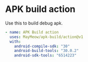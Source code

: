 # APK build action

Use this to build debug apk.

```yaml
- name: APK Build action
  uses: MayMeow/apk-build/action@v1
  with:
    android-compile-sdk: "30"
    android-build-tools: "30.0.2"
    android-sdk-tools: "6514223"
```